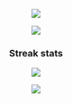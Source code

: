
<p align="center">
  <a href="https://github.com/ivanga">
    <img src="http://github-profile-summary-cards.vercel.app/api/cards/profile-details?username=ivanga&theme=monokai"/>
  </a>
</p>

<p align="center">
  <a href="https://github.com/ivanga">
    <img src="[http://github-profile-summary-cards.vercel.app/api/cards/profile-details?username=ivanga&theme=monokai](https://github-readme-stats.vercel.app/api/top-langs/?username={username})"/>
  </a>
</p>



<h3 align="center">Streak stats</h3>
<p align="center">
  <a href="https://github.com/ivanga">
    <img src="http://github-readme-streak-stats.herokuapp.com?user=ivanga&theme=dark&hide_border=true"/>
  </a>
</p>

<p align="center">
  <a href="https://hits.seeyoufarm.com"><img src="https://hits.seeyoufarm.com/api/count/incr/badge.svg?url=https%3A%2F%2Fgithub.com%2Fivanga&count_bg=%233D6EC8&title_bg=%23555555&icon=&icon_color=%23E7E7E7&title=Views&edge_flat=false"/></a>
</p>





